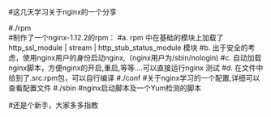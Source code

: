 #这几天学习关于nginx的一个分享

#./rpm  
#制作了一个nginx-1.12.2的rpm：
    #a. rpm 中在基础的模块上加载了http_ssl_module | stream | http_stub_status_module 模块
    #b. 出于安全的考虑，使用nginx用户的身份启动nginx,（nginx用户为/sbin/nologin)
    #c. 自动加载nginx脚本，方便nginx的开启,重启,等等....可以直接运行nginx 测试
    #d. 在文件中给到了.src.rpm包，可以自行编译
#./conf
#关于nginx学习的一个配置,详细可以查看配置文件
#./sbin
#nginx启动脚本及一个Yum检测的脚本

#还是个新手，大家多多指教
